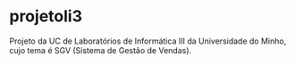 # projetoli3
Projeto da UC de Laboratórios de Informática III da Universidade do Minho, cujo tema é SGV (Sistema de Gestão de Vendas).
